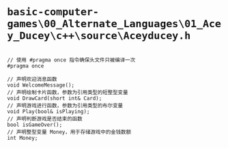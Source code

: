 # `basic-computer-games\00_Alternate_Languages\01_Acey_Ducey\c++\source\Aceyducey.h`

```

// 使用 #pragma once 指令确保头文件只被编译一次
#pragma once

// 声明欢迎消息函数
void WelcomeMessage();
// 声明绘制卡片函数，参数为引用类型的短整型变量
void DrawCard(short int& Card);
// 声明游戏进行函数，参数为引用类型的布尔变量
void Play(bool& isPlaying);
// 声明判断游戏是否结束的函数
bool isGameOver();
// 声明整型变量 Money，用于存储游戏中的金钱数额
int Money;

```